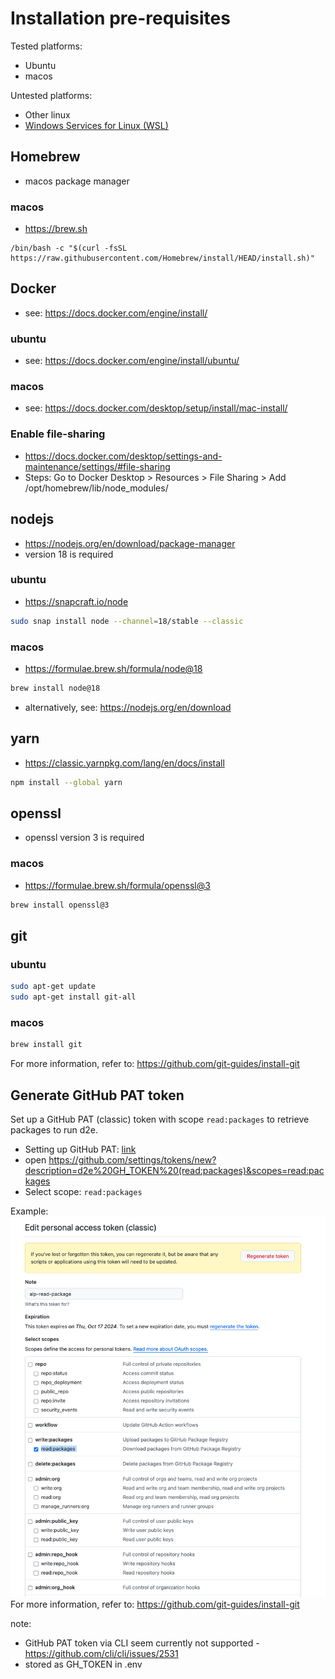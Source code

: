 # Installation pre-requisites

Tested platforms:

- Ubuntu
- macos

Untested platforms:

- Other linux
- [Windows Services for Linux (WSL)](https://learn.microsoft.com/en-us/windows/wsl/install)

## Homebrew

- macos package manager

### macos

- https://brew.sh

```
/bin/bash -c "$(curl -fsSL https://raw.githubusercontent.com/Homebrew/install/HEAD/install.sh)"
```

## Docker

- see: https://docs.docker.com/engine/install/

### ubuntu

- see: https://docs.docker.com/engine/install/ubuntu/

### macos

- see: https://docs.docker.com/desktop/setup/install/mac-install/

### Enable file-sharing

- https://docs.docker.com/desktop/settings-and-maintenance/settings/#file-sharing
- Steps: Go to Docker Desktop > Resources > File Sharing > Add /opt/homebrew/lib/node_modules/

## nodejs

- https://nodejs.org/en/download/package-manager
- version 18 is required

### ubuntu

- https://snapcraft.io/node

```bash
sudo snap install node --channel=18/stable --classic
```

### macos

- https://formulae.brew.sh/formula/node@18

```bash
brew install node@18
```

- alternatively, see: https://nodejs.org/en/download

## yarn

- https://classic.yarnpkg.com/lang/en/docs/install

```bash
npm install --global yarn
```

## openssl

- openssl version 3 is required

### macos

- https://formulae.brew.sh/formula/openssl@3

```bash
brew install openssl@3
```

## git

### ubuntu

```bash
sudo apt-get update
sudo apt-get install git-all
```

### macos

```bash
brew install git
```

For more information, refer to: https://github.com/git-guides/install-git

## Generate GitHub PAT token

Set up a GitHub PAT (classic) token with scope `read:packages` to retrieve packages to run d2e.

- Setting up GitHub PAT: [link](https://docs.github.com/en/authentication/keeping-your-account-and-data-secure/managing-your-personal-access-tokens#creating-a-personal-access-token-classic)
- open https://github.com/settings/tokens/new?description=d2e%20GH_TOKEN%20(read:packages)&scopes=read:packages
- Select scope: `read:packages`

Example:
![GitHub PAT token](../images/setup/github-pat-token.png)
For more information, refer to: https://github.com/git-guides/install-git

note:

- GitHub PAT token via CLI seem currently not supported - https://github.com/cli/cli/issues/2531
- stored as GH_TOKEN in .env

